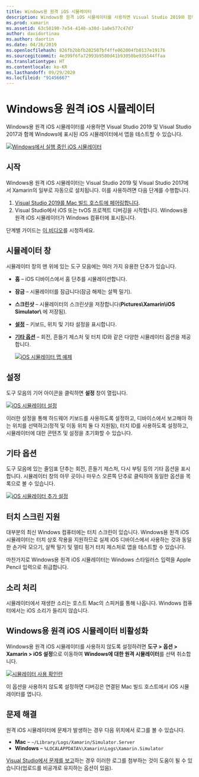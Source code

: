 ```yaml
---
title: Windows용 원격 iOS 시뮬레이터
description: Windows용 원격 iOS 시뮬레이터를 사용하면 Visual Studio 2019와 함께 Windows에 표시된 iOS 시뮬레이터에서 앱을 테스트할 수 있습니다.
ms.prod: xamarin
ms.assetid: 63c50190-7e54-4140-a30d-1a0e577c47d7
author: davidortinau
ms.author: daortin
ms.date: 04/26/2019
ms.openlocfilehash: 826fb2bbfb202507bf4ffe062004fb0137e19176
ms.sourcegitcommit: 4e399f6fa72993b9580d41b93050be935544ffaa
ms.translationtype: HT
ms.contentlocale: ko-KR
ms.lasthandoff: 09/29/2020
ms.locfileid: "91456667"
---
```

# <a name="remoted-ios-simulator-for-windows"></a>Windows용 원격 iOS 시뮬레이터

Windows용 원격 iOS 시뮬레이터를 사용하면 Visual Studio 2019 및 Visual Studio 2017과 함께 Windows에 표시된 iOS 시뮬레이터에서 앱을 테스트할 수 있습니다.

[![Windows에서 실행 중인 iOS 시뮬레이터](images/hero-sml.png "Windows에서 실행 중인 iOS 시뮬레이터")](images/hero.png#lightbox)

## <a name="getting-started"></a>시작

Windows용 원격 iOS 시뮬레이터는 Visual Studio 2019 및 Visual Studio 2017에서 Xamarin의 일부로 자동으로 설치됩니다. 이를 사용하려면 다음 단계를 수행합니다.

1. [Visual Studio 2019를 Mac 빌드 호스트에 페어링합니다](~/ios/get-started/installation/windows/connecting-to-mac/index.md).
2. Visual Studio에서 iOS 또는 tvOS 프로젝트 디버깅을 시작합니다. Windows용 원격 iOS 시뮬레이터가 Windows 컴퓨터에 표시됩니다.

단계별 가이드는 [이 비디오](deploy.md)를 시청하세요.

## <a name="simulator-window"></a>시뮬레이터 창

시뮬레이터 창의 맨 위에 있는 도구 모음에는 여러 가지 유용한 단추가 있습니다.

- **홈** – iOS 디바이스에서 홈 단추를 시뮬레이션합니다.
- **잠금** – 시뮬레이터를 잠급니다(잠금 해제는 살짝 밀기).
- **스크린샷** – 시뮬레이터의 스크린샷을 저장합니다(**Pictures\Xamarin\iOS Simulator\\** 에 저장됨).
- [**설정**](#settings) – 키보드, 위치 및 기타 설정을 표시합니다.
- [**기타 옵션**](#other-options) – 회전, 흔들기 제스처 및 터치 ID와 같은 다양한 시뮬레이터 옵션을 제공합니다.

    [![iOS 시뮬레이터 맵 예제](images/maps-app-sml.png "iOS 시뮬레이터 맵 예제")](images/maps-app.png#lightbox)

## <a name="settings"></a>설정

도구 모음의 기어 아이콘을 클릭하면 **설정** 창이 열립니다.

[![iOS 시뮬레이터 설정](images/settings-sml.png "iOS 시뮬레이터 설정")](images/settings.png#lightbox)

이러한 설정을 통해 하드웨어 키보드를 사용하도록 설정하고, 디바이스에서 보고해야 하는 위치를 선택하고(정적 및 이동 위치 둘 다 지원됨), 터치 ID를 사용하도록 설정하고, 시뮬레이터에 대한 콘텐츠 및 설정을 초기화할 수 있습니다.

## <a name="other-options"></a>기타 옵션

도구 모음에 있는 줄임표 단추는 회전, 흔들기 제스처, 다시 부팅 등의 기타 옵션을 표시합니다. 시뮬레이터 창의 아무 곳이나 마우스 오른쪽 단추로 클릭하여 동일한 옵션을 목록으로 볼 수 있습니다.

[![iOS 시뮬레이터 추가 설정](images/more-sml.png "iOS 시뮬레이터 추가 설정")](images/more.png#lightbox)

## <a name="touchscreen-support"></a>터치 스크린 지원

대부분의 최신 Windows 컴퓨터에는 터치 스크린이 있습니다. Windows용 원격 iOS 시뮬레이터는 터치 상호 작용을 지원하므로 실제 iOS 디바이스에서 사용하는 것과 동일한 손가락 모으기, 살짝 밀기 및 멀티 핑거 터치 제스처로 앱을 테스트할 수 있습니다.

마찬가지로 Windows용 원격 iOS 시뮬레이터는 Windows 스타일러스 입력을 Apple Pencil 입력으로 취급합니다.

## <a name="sound-handling"></a>소리 처리

시뮬레이터에서 재생한 소리는 호스트 Mac의 스피커를 통해 나옵니다.
Windows 컴퓨터에서는 iOS 소리가 들리지 않습니다.

## <a name="disabling-the-remoted-ios-simulator-for-windows"></a>Windows용 원격 iOS 시뮬레이터 비활성화

Windows용 원격 iOS 시뮬레이터를 사용하지 않도록 설정하려면 **도구 > 옵션 > Xamarin > iOS 설정**으로 이동하여 **Windows에 대한 원격 시뮬레이터**를 선택 취소합니다.

[![시뮬레이터 사용 확인란](images/options-sml.png "시뮬레이터 사용 확인란")](images/options.png#lightbox)

이 옵션을 사용하지 않도록 설정하면 디버깅은 연결된 Mac 빌드 호스트에서 iOS 시뮬레이터를 엽니다.

## <a name="troubleshooting"></a>문제 해결

원격 iOS 시뮬레이터에 문제가 발생하는 경우 다음 위치에서 로그를 볼 수 있습니다.

- **Mac** – `~/Library/Logs/Xamarin/Simulator.Server`
- **Windows** – `%LOCALAPPDATA%\Xamarin\Logs\Xamarin.Simulator`

[Visual Studio에서 문제를 보고](/visualstudio/ide/how-to-report-a-problem-with-visual-studio)하는 경우 이러한 로그를 첨부하는 것이 도움이 될 수 있습니다(업로드를 비공개로 유지하는 옵션이 있음).